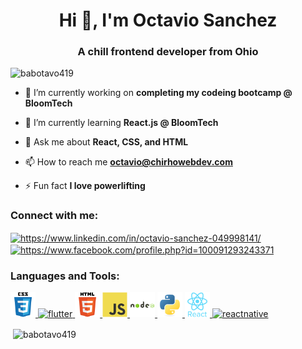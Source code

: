 <h1 align="center">Hi 👋, I'm Octavio Sanchez</h1>
<h3 align="center">A chill frontend developer from Ohio</h3>

<p align="left"> <img src="https://komarev.com/ghpvc/?username=babotavo419&label=Profile%20views&color=0e75b6&style=flat" alt="babotavo419" /> </p>

- 🔭 I’m currently working on **completing my codeing bootcamp @ BloomTech**

- 🌱 I’m currently learning **React.js @ BloomTech**

- 💬 Ask me about **React, CSS, and HTML**

- 📫 How to reach me **octavio@chirhowebdev.com**

- ⚡ Fun fact **I love powerlifting**

<h3 align="left">Connect with me:</h3>
<p align="left">
<a href="https://linkedin.com/in/https://www.linkedin.com/in/octavio-sanchez-049998141/" target="blank"><img align="center" src="https://raw.githubusercontent.com/rahuldkjain/github-profile-readme-generator/master/src/images/icons/Social/linked-in-alt.svg" alt="https://www.linkedin.com/in/octavio-sanchez-049998141/" height="30" width="40" /></a>
<a href="https://fb.com/https://www.facebook.com/profile.php?id=100091293243371" target="blank"><img align="center" src="https://raw.githubusercontent.com/rahuldkjain/github-profile-readme-generator/master/src/images/icons/Social/facebook.svg" alt="https://www.facebook.com/profile.php?id=100091293243371" height="30" width="40" /></a>
</p>

<h3 align="left">Languages and Tools:</h3>
<p align="left"> <a href="https://www.w3schools.com/css/" target="_blank" rel="noreferrer"> <img src="https://raw.githubusercontent.com/devicons/devicon/master/icons/css3/css3-original-wordmark.svg" alt="css3" width="40" height="40"/> </a> <a href="https://flutter.dev" target="_blank" rel="noreferrer"> <img src="https://www.vectorlogo.zone/logos/flutterio/flutterio-icon.svg" alt="flutter" width="40" height="40"/> </a> <a href="https://www.w3.org/html/" target="_blank" rel="noreferrer"> <img src="https://raw.githubusercontent.com/devicons/devicon/master/icons/html5/html5-original-wordmark.svg" alt="html5" width="40" height="40"/> </a> <a href="https://developer.mozilla.org/en-US/docs/Web/JavaScript" target="_blank" rel="noreferrer"> <img src="https://raw.githubusercontent.com/devicons/devicon/master/icons/javascript/javascript-original.svg" alt="javascript" width="40" height="40"/> </a> <a href="https://nodejs.org" target="_blank" rel="noreferrer"> <img src="https://raw.githubusercontent.com/devicons/devicon/master/icons/nodejs/nodejs-original-wordmark.svg" alt="nodejs" width="40" height="40"/> </a> <a href="https://www.python.org" target="_blank" rel="noreferrer"> <img src="https://raw.githubusercontent.com/devicons/devicon/master/icons/python/python-original.svg" alt="python" width="40" height="40"/> </a> <a href="https://reactjs.org/" target="_blank" rel="noreferrer"> <img src="https://raw.githubusercontent.com/devicons/devicon/master/icons/react/react-original-wordmark.svg" alt="react" width="40" height="40"/> </a> <a href="https://reactnative.dev/" target="_blank" rel="noreferrer"> <img src="https://reactnative.dev/img/header_logo.svg" alt="reactnative" width="40" height="40"/> </a> </p>

<p>&nbsp;<img align="center" src="https://github-readme-stats.vercel.app/api?username=babotavo419&show_icons=true&locale=en" alt="babotavo419" /></p>

